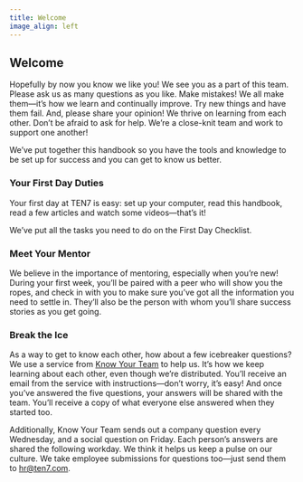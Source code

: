 ```yaml
---
title: Welcome
image_align: left
---
```

## Welcome

Hopefully by now you know we like you! We see you as a part of this team. Please ask us as many questions as you like. Make mistakes! We all make them—it’s how we learn and continually improve. Try new things and have them fail. And, please share your opinion! We thrive on learning from each other. Don’t be afraid to ask for help. We’re a close-knit team and work to support one another!

We’ve put together this handbook so you have the tools and knowledge to be set up for success and you can get to know us better.

### Your First Day Duties

Your first day at TEN7 is easy: set up your computer, read this handbook, read a few articles and watch some videos—that’s it!

We’ve put all the tasks you need to do on the First Day Checklist.

### Meet Your Mentor

We believe in the importance of mentoring, especially when you’re new! During your first week, you’ll be paired with a peer who will show you the ropes, and check in with you to make sure you’ve got all the information you need to settle in. They’ll also be the person with whom you’ll share success stories as you get going.

### Break the Ice

As a way to get to know each other, how about a few icebreaker questions? We use a service from [Know Your Team](https://knowyourteam.com/) to help us. It’s how we keep learning about each other, even though we’re distributed. You’ll receive an email from the service with instructions—don’t worry, it’s easy! And once you’ve answered the five questions, your answers will be shared with the team. You’ll receive a copy of what everyone else answered when they started too.

Additionally, Know Your Team sends out a company question every Wednesday, and a social question on Friday. Each person’s answers are shared the following workday. We think it helps us keep a pulse on our culture. We take employee submissions for questions too—just send them to [hr@ten7.com](mailto:hr@ten7.com).
